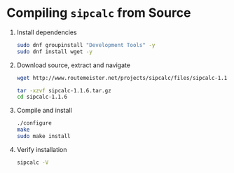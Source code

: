 # Compiling <code>sipcalc</code> from Source

1. Install dependencies
    ```bash
    sudo dnf groupinstall "Development Tools" -y  
    sudo dnf install wget -y  
    ```

2. Download source, extract and navigate
    ```bash
    wget http://www.routemeister.net/projects/sipcalc/files/sipcalc-1.1.6.tar.gz

    tar -xzvf sipcalc-1.1.6.tar.gz  
    cd sipcalc-1.1.6
    ```
3. Compile and install
    ```bash
    ./configure  
    make  
    sudo make install  
    ```

4. Verify installation
    ```bash
    sipcalc -V
    ```